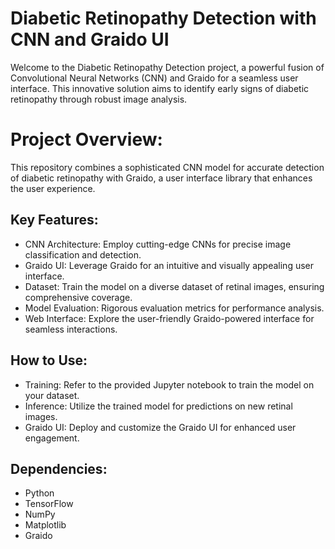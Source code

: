 # Diabetic Retinopathy Detection with CNN and Graido UI

Welcome to the Diabetic Retinopathy Detection project, a powerful fusion of Convolutional Neural Networks (CNN) and Graido for a seamless user interface. This innovative solution aims to identify early signs of diabetic retinopathy through robust image analysis.

# Project Overview:
This repository combines a sophisticated CNN model for accurate detection of diabetic retinopathy with Graido, a user interface library that enhances the user experience.

## Key Features:
- CNN Architecture: Employ cutting-edge CNNs for precise image classification and detection.
- Graido UI: Leverage Graido for an intuitive and visually appealing user interface.
- Dataset: Train the model on a diverse dataset of retinal images, ensuring comprehensive coverage.
- Model Evaluation: Rigorous evaluation metrics for performance analysis.
- Web Interface: Explore the user-friendly Graido-powered interface for seamless interactions.

## How to Use:
- Training: Refer to the provided Jupyter notebook to train the model on your dataset.
- Inference: Utilize the trained model for predictions on new retinal images.
- Graido UI: Deploy and customize the Graido UI for enhanced user engagement.

## Dependencies:

- Python
- TensorFlow
- NumPy
- Matplotlib
- Graido
